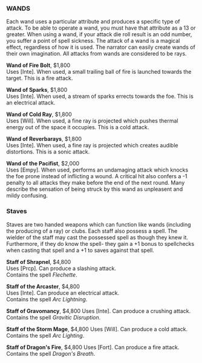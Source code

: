 ### WANDS
Each wand uses a particular attribute and produces a specific type of attack. To be able to operate a wand, you must have that attribute as a 13 or greater. When using a wand, if your attack die roll result is an odd number, you suffer a point of spell sickness. The attack of a wand is a magical effect, regardless of how it is used. The narrator can easily create wands of their own imagination. All attacks from wands are considered to be rays.

**Wand of Fire Bolt**, $1,800  
Uses [Inte]. When used, a small trailing ball of fire is launched towards the target. This is a fire attack.

**Wand of Sparks**, $1,800  
Uses [Inte]. When used, a stream of sparks errects towards the foe. This is an electrical attack.

**Wand of Cold Ray**, $1,800  
Uses [Will]. When used, a fine ray is projected which pushes thermal energy out of the space it occupies. This is a cold attack.

**Wand of Reverbarays**, $1,800  
Uses [Inte]. When used, a fine ray is projected which creates audible distortions. This is a sonic attack.

**Wand of the Pacifist**, $2,000  
Uses [Empy]. When used, performs an undamaging attack which knocks the foe prone instead of inflicting a wound. A critical hit also confers a -1 penalty to all attacks they make before the end of the next round. Many describe the sensation of being struck by this wand as unpleasent and mildy confusing.

### Staves
Staves are two handed weapons which can function like wands (including the producing of a ray) or clubs. Each staff also possess a spell. The wielder of the staff may cast the possessed spell as though they knew it. Furthermore, if they do know the spell- they gain a +1 bonus to spellchecks when casting that spell and a +1 to saves against that spell.

**Staff of Shrapnel**, $4,800  
Uses [Prcp]. Can produce a slashing attack.  
Contains the spell *Flechette*.

**Staff of the Arcaster**, $4,800  
Uses [Inte]. Can produce an electrical attack.  
Contains the spell *Arc Lightning*.

**Staff of Gravomancy**, $4,800
Uses [Inte]. Can produce a crushing attack.  
Contains the spell *Gravitic Disruption*.

**Staff of the Storm Mage**, $4,800
Uses [Will]. Can produce a cold attack.  
Contains the spell *Arc Lighting*.

**Staff of Dragon's Fire**, $4,800
Uses [Fort]. Can produce a fire attack.  
Contains the spell *Dragon's Breath*.
